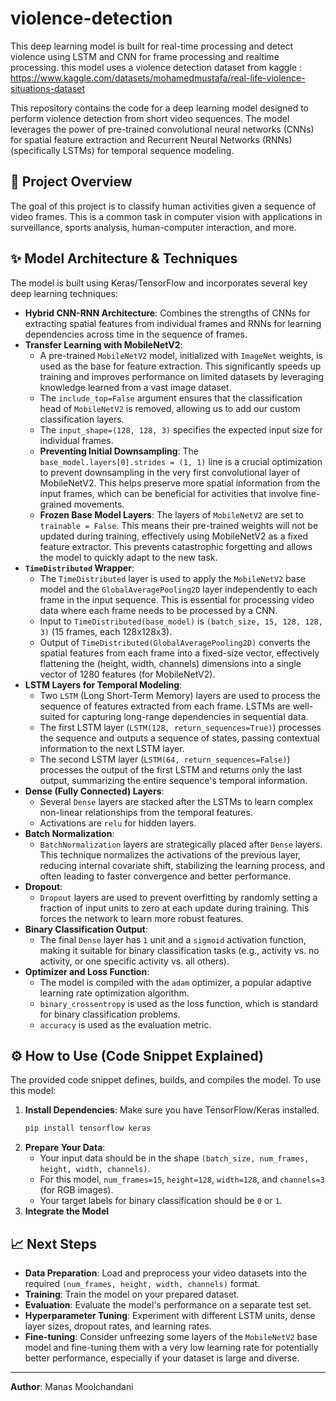 # violence-detection
This deep learning model is built for real-time processing and detect violence using LSTM and CNN for frame processing and realtime processing.
this model uses a violence detection dataset from kaggle :
 https://www.kaggle.com/datasets/mohamedmustafa/real-life-violence-situations-dataset

This repository contains the code for a deep learning model designed to perform violence detection from short video sequences. The model leverages the power of pre-trained convolutional neural networks (CNNs) for spatial feature extraction and Recurrent Neural Networks (RNNs) (specifically LSTMs) for temporal sequence modeling.

## 🚀 Project Overview

The goal of this project is to classify human activities given a sequence of video frames. This is a common task in computer vision with applications in surveillance, sports analysis, human-computer interaction, and more.

## ✨ Model Architecture & Techniques

The model is built using Keras/TensorFlow and incorporates several key deep learning techniques:

* **Hybrid CNN-RNN Architecture**: Combines the strengths of CNNs for extracting spatial features from individual frames and RNNs for learning dependencies across time in the sequence of frames.
* **Transfer Learning with MobileNetV2**:
    * A pre-trained `MobileNetV2` model, initialized with `ImageNet` weights, is used as the base for feature extraction. This significantly speeds up training and improves performance on limited datasets by leveraging knowledge learned from a vast image dataset.
    * The `include_top=False` argument ensures that the classification head of `MobileNetV2` is removed, allowing us to add our custom classification layers.
    * The `input_shape=(128, 128, 3)` specifies the expected input size for individual frames.
    * **Preventing Initial Downsampling**: The `base_model.layers[0].strides = (1, 1)` line is a crucial optimization to prevent downsampling in the very first convolutional layer of MobileNetV2. This helps preserve more spatial information from the input frames, which can be beneficial for activities that involve fine-grained movements.
    * **Frozen Base Model Layers**: The layers of `MobileNetV2` are set to `trainable = False`. This means their pre-trained weights will not be updated during training, effectively using MobileNetV2 as a fixed feature extractor. This prevents catastrophic forgetting and allows the model to quickly adapt to the new task.
* **`TimeDistributed` Wrapper**:
    * The `TimeDistributed` layer is used to apply the `MobileNetV2` base model and the `GlobalAveragePooling2D` layer independently to each frame in the input sequence. This is essential for processing video data where each frame needs to be processed by a CNN.
    * Input to `TimeDistributed(base_model)` is `(batch_size, 15, 128, 128, 3)` (15 frames, each 128x128x3).
    * Output of `TimeDistributed(GlobalAveragePooling2D)` converts the spatial features from each frame into a fixed-size vector, effectively flattening the (height, width, channels) dimensions into a single vector of 1280 features (for MobileNetV2).
* **LSTM Layers for Temporal Modeling**:
    * Two `LSTM` (Long Short-Term Memory) layers are used to process the sequence of features extracted from each frame. LSTMs are well-suited for capturing long-range dependencies in sequential data.
    * The first LSTM layer (`LSTM(128, return_sequences=True)`) processes the sequence and outputs a sequence of states, passing contextual information to the next LSTM layer.
    * The second LSTM layer (`LSTM(64, return_sequences=False)`) processes the output of the first LSTM and returns only the last output, summarizing the entire sequence's temporal information.
* **Dense (Fully Connected) Layers**:
    * Several `Dense` layers are stacked after the LSTMs to learn complex non-linear relationships from the temporal features.
    * Activations are `relu` for hidden layers.
* **Batch Normalization**:
    * `BatchNormalization` layers are strategically placed after `Dense` layers. This technique normalizes the activations of the previous layer, reducing internal covariate shift, stabilizing the learning process, and often leading to faster convergence and better performance.
* **Dropout**:
    * `Dropout` layers are used to prevent overfitting by randomly setting a fraction of input units to zero at each update during training. This forces the network to learn more robust features.
* **Binary Classification Output**:
    * The final `Dense` layer has `1` unit and a `sigmoid` activation function, making it suitable for binary classification tasks (e.g., activity vs. no activity, or one specific activity vs. all others).
* **Optimizer and Loss Function**:
    * The model is compiled with the `adam` optimizer, a popular adaptive learning rate optimization algorithm.
    * `binary_crossentropy` is used as the loss function, which is standard for binary classification problems.
    * `accuracy` is used as the evaluation metric.

## ⚙️ How to Use (Code Snippet Explained)

The provided code snippet defines, builds, and compiles the model. To use this model:

1.  **Install Dependencies**: Make sure you have TensorFlow/Keras installed.
    ```bash
    pip install tensorflow keras
    ```
2.  **Prepare Your Data**:
    * Your input data should be in the shape `(batch_size, num_frames, height, width, channels)`.
    * For this model, `num_frames=15`, `height=128`, `width=128`, and `channels=3` (for RGB images).
    * Your target labels for binary classification should be `0` or `1`.
3.  **Integrate the Model**
## 📈 Next Steps

* **Data Preparation**: Load and preprocess your video datasets into the required `(num_frames, height, width, channels)` format.
* **Training**: Train the model on your prepared dataset.
* **Evaluation**: Evaluate the model's performance on a separate test set.
* **Hyperparameter Tuning**: Experiment with different LSTM units, dense layer sizes, dropout rates, and learning rates.
* **Fine-tuning**: Consider unfreezing some layers of the `MobileNetV2` base model and fine-tuning them with a very low learning rate for potentially better performance, especially if your dataset is large and diverse.

---

**Author**: Manas Moolchandani
